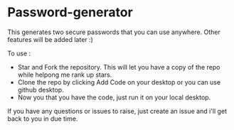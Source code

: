 # Password-generator
This generates two secure passwords that you can use anywhere. Other features will be added later  :)

To use :
- Star and Fork the repository. This will let you have a copy of the repo while helpong me rank up stars.
- Clone the repo by clicking Add Code on your desktop or you can use github desktop.
- Now you that you have the code, just run it on your local desktop.

If you have any questions or issues to raise, just create an issue and i'll get back to you in due time.
